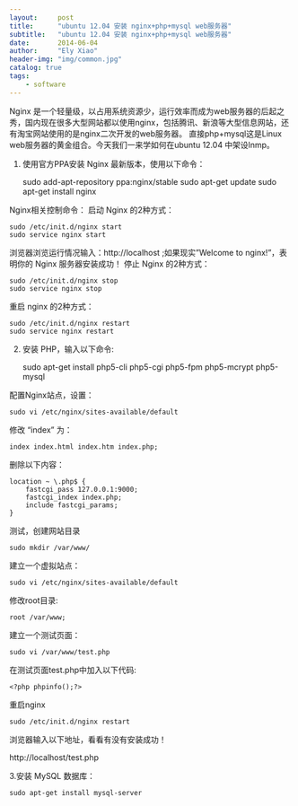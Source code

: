 ```yaml
---
layout:     post
title:      "ubuntu 12.04 安装 nginx+php+mysql web服务器"
subtitle:   "ubuntu 12.04 安装 nginx+php+mysql web服务器"
date:       2014-06-04
author:     "Ely Xiao"
header-img: "img/common.jpg"
catalog: true
tags:
    - software
---
```


Nginx 是一个轻量级，以占用系统资源少，运行效率而成为web服务器的后起之秀，国内现在很多大型网站都以使用nginx，包括腾讯、新浪等大型信息网站，还有淘宝网站使用的是nginx二次开发的web服务器。
直接php+mysql这是Linux web服务器的黄金组合。今天我们一来学如何在ubuntu 12.04 中架设lnmp。
1. 使用官方PPA安装 Nginx 最新版本，使用以下命令：

    sudo add-apt-repository ppa:nginx/stable
    sudo apt-get update
    sudo apt-get install nginx

Nginx相关控制命令：
启动 Nginx 的2种方式：

    sudo /etc/init.d/nginx start
    sudo service nginx start
浏览器浏览运行情况输入：http://localhost ;如果现实”Welcome to nginx!”，表明你的 Nginx 服务器安装成功！
停止 Nginx 的2种方式：

    sudo /etc/init.d/nginx stop
    sudo service nginx stop
重启 nginx 的2种方式：

    sudo /etc/init.d/nginx restart
    sudo service nginx restart
2. 安装 PHP，输入以下命令:


    sudo apt-get install php5-cli php5-cgi php5-fpm php5-mcrypt php5-mysql

配置Nginx站点，设置：

    sudo vi /etc/nginx/sites-available/default

修改 “index” 为：

    index index.html index.htm index.php;

删除以下内容：

    location ~ \.php$ {
        fastcgi_pass 127.0.0.1:9000;
        fastcgi_index index.php;
        include fastcgi_params;
    }

测试，创建网站目录

    sudo mkdir /var/www/

建立一个虚拟站点：

    sudo vi /etc/nginx/sites-available/default

修改root目录:

    root /var/www;

建立一个测试页面：

    sudo vi /var/www/test.php

在测试页面test.php中加入以下代码:

    <?php phpinfo();?>
重启nginx

    sudo /etc/init.d/nginx restart

浏览器输入以下地址，看看有没有安装成功！

http://localhost/test.php

3.安装 MySQL 数据库：

    sudo apt-get install mysql-server
